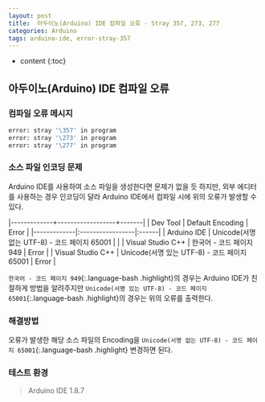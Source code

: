 ```yaml
---
layout: post
title:  아두이노(Arduino) IDE 컴파일 오류 - Stray 357, 273, 277
categories: Arduino
tags: arduino-ide, error-stray-357
---
```


* content
{:toc}

## 아두이노(Arduino) IDE 컴파일 오류

### 컴파일 오류 메시지
```bash
error: stray '\357' in program
error: stray '\273' in program
error: stray '\277' in program
```

### 소스 파일 인코딩 문제
Arduino IDE를 사용하여 소스 파일을 생성한다면 문제가 없을 듯 하지만, 외부 에디터를 사용하는 경우
인코딩이 달라 Arduino IDE에서 컴파일 시에 위의 오류가 발생할 수 있다.

|-------------+------------------+-------|
| Dev Tool    | Default Encoding | Error |
|-------------|:-----------------|:------|
| Arduino IDE       | Unicode(서명 없는 UTF-8) - 코드 페이지 65001 | |
| Visual Studio C++ | 한국어 - 코드 페이지 949 | Error |
| Visual Studio C++ | Unicode(서명 있는 UTF-8) - 코드 페이지 65001 | Error |

`한국어 - 코드 페이지 949`{:.language-bash .highlight}의 경우는 Arduino IDE가 친절하게 방법을 알려주지만
`Unicode(서명 있는 UTF-8) - 코드 페이지 65001`{:.language-bash .highlight}의 경우는 위의 오류를 출력한다.

### 해결방법
오류가 발생한 해당 소스 파일의 Encoding을 `Unicode(서명 없는 UTF-8) - 코드 페이지 65001`{:.language-bash .highlight} 변경하면 된다.

### 테스트 환경
> Arduino IDE 1.8.7
